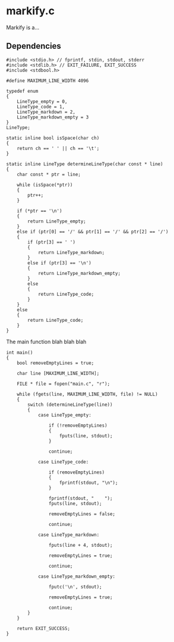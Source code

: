 # markify.c

Markify is a...

## Dependencies

    #include <stdio.h> // fprintf, stdin, stdout, stderr
    #include <stdlib.h> // EXIT_FAILURE, EXIT_SUCCESS
    #include <stdbool.h>

    #define MAXIMUM_LINE_WIDTH 4096

    typedef enum
    {
        LineType_empty = 0,
        LineType_code = 1,
        LineType_markdown = 2,
        LineType_markdown_empty = 3
    }
    LineType;

    static inline bool isSpace(char ch)
    {
        return ch == ' ' || ch == '\t';
    }

    static inline LineType determineLineType(char const * line)
    {
        char const * ptr = line;

        while (isSpace(*ptr))
        {
            ptr++;
        }

        if (*ptr == '\n')
        {
            return LineType_empty;
        }
        else if (ptr[0] == '/' && ptr[1] == '/' && ptr[2] == '/')
        {
            if (ptr[3] == ' ')
            {
                return LineType_markdown;
            }
            else if (ptr[3] == '\n')
            {
                return LineType_markdown_empty;
            }
            else
            {
                return LineType_code;
            }
        }
        else
        {
            return LineType_code;
        }
    }


The main function blah blah blah


    int main()
    {
        bool removeEmptyLines = true;

        char line [MAXIMUM_LINE_WIDTH];

        FILE * file = fopen("main.c", "r");

        while (fgets(line, MAXIMUM_LINE_WIDTH, file) != NULL)
        {
            switch (determineLineType(line))
            {
                case LineType_empty:

                    if (!removeEmptyLines)
                    {
                        fputs(line, stdout);
                    }

                    continue;

                case LineType_code:

                    if (removeEmptyLines)
                    {
                        fprintf(stdout, "\n");
                    }

                    fprintf(stdout, "    ");
                    fputs(line, stdout);

                    removeEmptyLines = false;

                    continue;

                case LineType_markdown:

                    fputs(line + 4, stdout);

                    removeEmptyLines = true;

                    continue;

                case LineType_markdown_empty:

                    fputc('\n', stdout);

                    removeEmptyLines = true;

                    continue;
            }
        }

        return EXIT_SUCCESS;
    }
